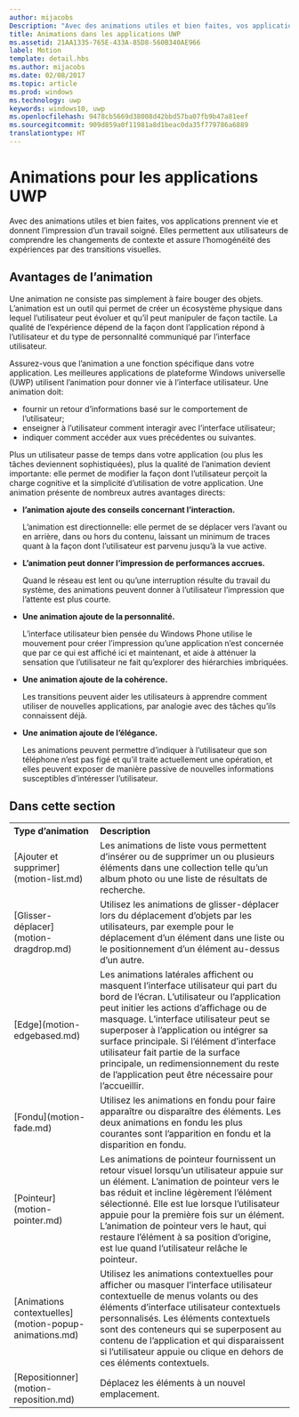 ```yaml
---
author: mijacobs
Description: "Avec des animations utiles et bien faites, vos applications prennent vie et donnent l’impression d’un travail soigné. Elles permettent aux utilisateurs de comprendre les changements de contexte et assure l’homogénéité des expériences par des transitions visuelles."
title: Animations dans les applications UWP
ms.assetid: 21AA1335-765E-433A-85D8-560B340AE966
label: Motion
template: detail.hbs
ms.author: mijacobs
ms.date: 02/08/2017
ms.topic: article
ms.prod: windows
ms.technology: uwp
keywords: windows10, uwp
ms.openlocfilehash: 9478cb5669d38008d42bbd57ba07fb9b47a81eef
ms.sourcegitcommit: 909d859a0f11981a8d1beac0da35f779786a6889
translationtype: HT
---
```

# <a name="motion-for-uwp-apps"></a>Animations pour les applications UWP

<link rel="stylesheet" href="https://az835927.vo.msecnd.net/sites/uwp/Resources/css/custom.css">

Avec des animations utiles et bien faites, vos applications prennent vie et donnent l’impression d’un travail soigné. Elles permettent aux utilisateurs de comprendre les changements de contexte et assure l’homogénéité des expériences par des transitions visuelles.

## <a name="benefits-of-animation"></a>Avantages de l’animation


Une animation ne consiste pas simplement à faire bouger des objets. L’animation est un outil qui permet de créer un écosystème physique dans lequel l’utilisateur peut évoluer et qu’il peut manipuler de façon tactile. La qualité de l’expérience dépend de la façon dont l’application répond à l’utilisateur et du type de personnalité communiqué par l’interface utilisateur.

Assurez-vous que l’animation a une fonction spécifique dans votre application. Les meilleures applications de plateforme Windows universelle (UWP) utilisent l’animation pour donner vie à l’interface utilisateur. Une animation doit:

-   fournir un retour d’informations basé sur le comportement de l’utilisateur;
-   enseigner à l’utilisateur comment interagir avec l’interface utilisateur;
-   indiquer comment accéder aux vues précédentes ou suivantes.

Plus un utilisateur passe de temps dans votre application (ou plus les tâches deviennent sophistiquées), plus la qualité de l’animation devient importante: elle permet de modifier la façon dont l’utilisateur perçoit la charge cognitive et la simplicité d’utilisation de votre application. Une animation présente de nombreux autres avantages directs:

-   **l’animation ajoute des conseils concernant l’interaction.**

    L’animation est directionnelle: elle permet de se déplacer vers l’avant ou en arrière, dans ou hors du contenu, laissant un minimum de traces quant à la façon dont l’utilisateur est parvenu jusqu’à la vue active.

-   **L’animation peut donner l’impression de performances accrues.**

    Quand le réseau est lent ou qu’une interruption résulte du travail du système, des animations peuvent donner à l’utilisateur l’impression que l’attente est plus courte.

-   **Une animation ajoute de la personnalité.**

    L’interface utilisateur bien pensée du Windows Phone utilise le mouvement pour créer l’impression qu’une application n’est concernée que par ce qui est affiché ici et maintenant, et aide à atténuer la sensation que l’utilisateur ne fait qu’explorer des hiérarchies imbriquées.

-   **Une animation ajoute de la cohérence.**

    Les transitions peuvent aider les utilisateurs à apprendre comment utiliser de nouvelles applications, par analogie avec des tâches qu’ils connaissent déjà.

-   **Une animation ajoute de l’élégance.**

    Les animations peuvent permettre d’indiquer à l’utilisateur que son téléphone n’est pas figé et qu’il traite actuellement une opération, et elles peuvent exposer de manière passive de nouvelles informations susceptibles d’intéresser l’utilisateur.

<h2>Dans cette section</h2>

<table>
<tr>
<th align="left">Type d’animation</th>
<th align="left">Description</th>
</tr>
    <tr>
        <td>[Ajouter et supprimer](motion-list.md)
        </td>
        <td>Les animations de liste vous permettent d’insérer ou de supprimer un ou plusieurs éléments dans une collection telle qu’un album photo ou une liste de résultats de recherche.
        </td>
    </tr>
    <tr>
        <td>[Glisser-déplacer](motion-dragdrop.md)
        </td>
        <td>Utilisez les animations de glisser-déplacer lors du déplacement d’objets par les utilisateurs, par exemple pour le déplacement d’un élément dans une liste ou le positionnement d’un élément au-dessus d’un autre.
        </td>
    </tr>
    <tr>
        <td>[Edge](motion-edgebased.md)
        </td>
        <td>Les animations latérales affichent ou masquent l’interface utilisateur qui part du bord de l’écran. L’utilisateur ou l’application peut initier les actions d’affichage ou de masquage. L’interface utilisateur peut se superposer à l’application ou intégrer sa surface principale. Si l’élément d’interface utilisateur fait partie de la surface principale, un redimensionnement du reste de l’application peut être nécessaire pour l’accueillir.
        </td>
    </tr>   
    <tr>
        <td>[Fondu](motion-fade.md)
        </td>
        <td>Utilisez les animations en fondu pour faire apparaître ou disparaître des éléments. Les deux animations en fondu les plus courantes sont l’apparition en fondu et la disparition en fondu.
        </td>
    </tr>   
    <tr>
        <td>[Pointeur](motion-pointer.md)
        </td>
        <td>Les animations de pointeur fournissent un retour visuel lorsqu’un utilisateur appuie sur un élément. L’animation de pointeur vers le bas réduit et incline légèrement l’élément sélectionné. Elle est lue lorsque l’utilisateur appuie pour la première fois sur un élément. L’animation de pointeur vers le haut, qui restaure l’élément à sa position d’origine, est lue quand l’utilisateur relâche le pointeur.
        </td>
    </tr>   
    <tr>
        <td>[Animations contextuelles](motion-popup-animations.md)
        </td>
        <td>Utilisez les animations contextuelles pour afficher ou masquer l’interface utilisateur contextuelle de menus volants ou des éléments d’interface utilisateur contextuels personnalisés. Les éléments contextuels sont des conteneurs qui se superposent au contenu de l’application et qui disparaissent si l’utilisateur appuie ou clique en dehors de ces éléments contextuels.
        </td>
    </tr>     
    <tr>
        <td>[Repositionner](motion-reposition.md)
        </td>
        <td>Déplacez les éléments à un nouvel emplacement.
        </td>
    </tr>
</table>

 

 

 

